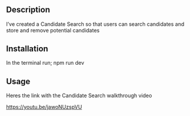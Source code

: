 # <Candidate Search>

## Description

I’ve created a Candidate Search so that users can search candidates and store and remove potential candidates


## Installation

In the terminal run; npm run dev

## Usage

Heres the link with the Candidate Search walkthrough video 

https://youtu.be/jawoNUzspVU
 